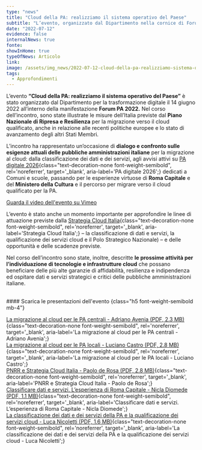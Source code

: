 ```yaml
---
type: "news"
title: "Cloud della PA: realizziamo il sistema operativo del Paese"
subtitle: "L’evento, organizzato dal Dipartimento nella cornice di Forum PA, per dialogare sul futuro del cloud"
date: "2022-07-12"
evidence: false
internalNews: true
fonte: 
showInHome: true
typeOfNews: Articolo
link: 
image: /assets/img_news/2022-07-12-cloud-della-pa-realizziamo-sistema-operativo-del-paese.png
tags:
  - Approfondimenti
---
```


L’evento **“Cloud della PA: realizziamo il sistema operativo del Paese”** è stato organizzato dal Dipartimento per la trasformazione digitale il 14 giugno 2022 all’interno della manifestazione **Forum PA 2022.** Nel corso dell’incontro, sono state illustrate le misure dell’Italia previste dal **Piano Nazionale di Ripresa e Resilienza** per la migrazione verso il cloud qualificato, anche in relazione alle recenti politiche europee e lo stato di avanzamento degli altri Stati Membri. 

L’incontro ha rappresentato un’occasione di **dialogo e confronto sulle esigenze attuali delle pubbliche amministrazioni italiane** per la migrazione al cloud: dalla classificazione dei dati e dei servizi, agli avvisi attivi su [PA digitale 2026](https://www.padigitale2026.gov.it){class="text-decoration-none font-weight-semibold", rel='noreferrer', target='_blank', aria-label='PA digitale 2026';} dedicati a Comuni e scuole, passando per le esperienze virtuose di **Roma Capitale** e del **Ministero della Cultura** e il percorso per migrare verso il cloud qualificato per la PA.
<br>
<div class="col-12 text-center mt-3 mb-5">
<a href="https://vimeo.com/722115333" class="btn btn-primary" target="_blank">Guarda il video dell'evento su Vimeo</a>
</div>

L’evento è stato anche un momento importante per approfondire le linee di attuazione previste dalla [Strategia Cloud Italia](https://innovazione.gov.it/dipartimento/focus/strategia-cloud-italia/){class="text-decoration-none font-weight-semibold", rel='noreferrer', target='_blank', aria-label='Strategia Cloud Italia';} – la classificazione di dati e servizi, la qualificazione dei servizi cloud e il Polo Strategico Nazionale) – e delle opportunità e delle scadenze previste. 

Nel corso dell’incontro sono state, inoltre, descritte **le prossime attività per l’individuazione di tecnologie e infrastrutture cloud** che possano beneficiare delle più alte garanzie di affidabilità, resilienza e indipendenza ed ospitare dati e servizi strategici e critici delle pubbliche amministrazioni italiane.

<br>
#### Scarica le presentazioni dell'evento
{class="h5 font-weight-semibold mb-4"}

[La migrazione al cloud per le PA centrali - Adriano Avenia (PDF, 2.3 MB)](https://assets.innovazione.gov.it/1656427634-aveniaforumpa1406.pdf){class="text-decoration-none font-weight-semibold", rel='noreferrer', target='_blank', aria-label='La migrazione al cloud per le PA centrali - Adriano Avenia';}<br>
[La migrazione al cloud per le PA locali - Luciano Castro (PDF, 2.8 MB)](https://assets.innovazione.gov.it/1656427534-6-castrocloudforumpa1406.pdf){class="text-decoration-none font-weight-semibold", rel='noreferrer', target='_blank', aria-label='La migrazione al cloud per le PA locali - Luciano Castro';}<br>
[PNRR e Strategia Cloud Italia - Paolo de Rosa (PDF, 2.8 MB)](https://assets.innovazione.gov.it/1656427593-2-derosacloudforumpa1406.pdf){class="text-decoration-none font-weight-semibold", rel='noreferrer', target='_blank', aria-label='PNRR e Strategia Cloud Italia - Paolo de Rosa';}<br>
[Classificare dati e servizi. L’esperienza di Roma Capitale - Nicla Diomede (PDF, 1.1 MB)](https://assets.innovazione.gov.it/1656427609-5-diomedecloudforumpa1406-pptx.pdf){class="text-decoration-none font-weight-semibold", rel='noreferrer', target='_blank', aria-label='Classificare dati e servizi. L’esperienza di Roma Capitale - Nicla Diomede';}<br>
[La classificazione dei dati e dei servizi della PA e la qualificazione dei servizi cloud - Luca Nicoletti (PDF, 1.6 MB)](https://assets.innovazione.gov.it/1656427651-3-nicoletticloudforumpa140.pdf){class="text-decoration-none font-weight-semibold", rel='noreferrer', target='_blank', aria-label='La classificazione dei dati e dei servizi della PA e la qualificazione dei servizi cloud - Luca Nicoletti';}